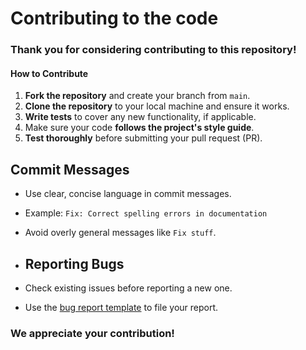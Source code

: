# Contributing to the code
### Thank you for considering contributing to this repository!

#### How to Contribute

1. **Fork the repository** and create your branch from `main`.
2. **Clone the repository** to your local machine and ensure it works.
3. **Write tests** to cover any new functionality, if applicable.
4. Make sure your code **follows the project's style guide**.
5. **Test thoroughly** before submitting your pull request (PR).

## Commit Messages

- Use clear, concise language in commit messages.
- Example: `Fix: Correct spelling errors in documentation`
- Avoid overly general messages like `Fix stuff`.

- ## Reporting Bugs

- Check existing issues before reporting a new one.
- Use the [bug report template](ISSUE_TEMPLATE/bug_report.md) to file your report.

 ### We appreciate your contribution!
